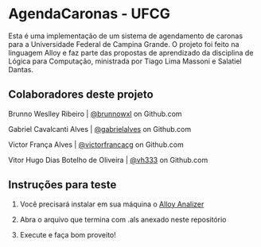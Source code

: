 # AgendaCaronas - UFCG

Esta é uma implementação de um sistema de agendamento de caronas para a Universidade Federal de Campina Grande. O projeto foi feito na linguagem Alloy e faz parte das propostas de aprendizado da disciplina de Lógica para Computação, ministrada por Tiago Lima Massoni e Salatiel Dantas.

## Colaboradores deste projeto

Brunno Weslley Ribeiro | [@brunnowxl](https://github.com/brunnowxl) on Github.com

Gabriel Cavalcanti Alves | [@gabrielalves](https://github.com/gabrielaves) on Github.com

Victor França Alves | [@victorfrancacg](https://github.com/victorfrancacg) on Github.com  

Vitor Hugo Dias Botelho de Oliveira | [@vh333](https>//github.com/vitorh333) on Github.com

## Instruções para teste

1) Você precisará instalar em sua máquina o [Alloy Analizer](https://alloytools.org/)

2) Abra o arquivo que termina com .als anexado neste repositório

3) Execute e faça bom proveito!

